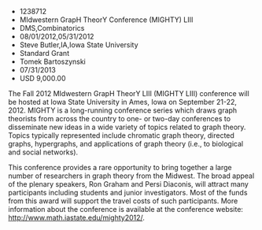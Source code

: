 
* 1238712
* MIdwestern GrapH TheorY Conference (MIGHTY) LIII
* DMS,Combinatorics
* 08/01/2012,05/31/2012
* Steve Butler,IA,Iowa State University
* Standard Grant
* Tomek Bartoszynski
* 07/31/2013
* USD 9,000.00

The Fall 2012 MIdwestern GrapH TheorY LIII (MIGHTY LIII) conference will be
hosted at Iowa State University in Ames, Iowa on September 21-22, 2012. MIGHTY
is a long-running conference series which draws graph theorists from across the
country to one- or two-day conferences to disseminate new ideas in a wide
variety of topics related to graph theory. Topics typically represented include
chromatic graph theory, directed graphs, hypergraphs, and applications of graph
theory (i.e., to biological and social networks).

This conference provides a rare opportunity to bring together a large number of
researchers in graph theory from the Midwest. The broad appeal of the plenary
speakers, Ron Graham and Persi Diaconis, will attract many participants
including students and junior investigators. Most of the funds from this award
will support the travel costs of such participants. More information about the
conference is available at the conference website:
http://www.math.iastate.edu/mighty2012/.
